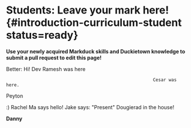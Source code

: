 # Students: Leave your mark here! {#introduction-curriculum-student status=ready}

**Use your newly acquired Markduck skills and Duckietown knowledge to submit a pull request to edit this page!**

Better: Hi! Dev Ramesh was here

                                                            Cesar was here. 

Peyton

:) Rachel Ma says hello!
Jake says: "Present"
Dougierad in the house!

**Danny**
<!-- this is a comment; it will not appear in the outputted online book -->
